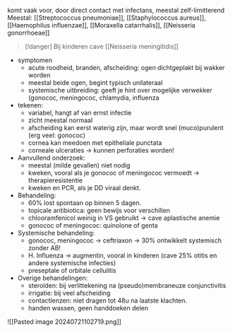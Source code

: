 
komt vaak voor, door direct contact met infectans, meestal zelf-limitterend
Meestal: 
[[Streptococcus pneumoniae]], [[Staphylococcus aureus]], [[Haemophilus influenzae]], [[Moraxella catarrhalis]], [[Neisseria gonorrhoeae]]
> [!danger] Bij kinderen cave [[Neisseria meningitidis]] 

- symptomen
    - acute roodheid, branden, afscheiding: ogen dichtgeplakt bij wakker worden
    - meestal beide ogen, begint typisch unilateraal
    - systemische uitbreiding: geeft je hint over mogelijke verwekker (gonococ, meningococ, chlamydia, influenza
- tekenen:
    - variabel, hangt af van ernst infectie
    - zicht meestal normaal
    - afscheiding kan eerst waterig zijn, maar wordt snel (muco)purulent (erg veel: gonococ)
    - cornea kan meedoen met epitheliale punctata
    - corneale ulceraties → kunnen perforaties worden!
- Aanvullend onderzoek:
    - meestal (milde gevallen) niet nodig
    - kweken, vooral als je gonococ of meningococ vermoedt → therapieresistentie
    - kweken en PCR, als je DD viraal denkt.
- Behandeling:
    - 60% lost spontaan op binnen 5 dagen.
    - topicale antibiotica: geen bewijs voor verschillen
    - chlooramfenicol weinig in VS gebruikt → cave aplastische anemie
    - gonococ of meningococ: quinolone of genta
- Systemische behandeling:
    - gonococ, meningococ -> ceftriaxon -> 30% ontwikkelt systemisch zonder AB!
    - H. Influenza -> augmentin, vooral in kinderen (cave 25% otitis en andere systemische infecties)
    - preseptale of orbitale cellulitis
- Overige behandelingen:
    - steroïden: bij verlittekening na (pseudo)membraneuze conjunctivitis
    - irrigatie: bij veel afscheiding
    - contactlenzen: niet dragen tot 48u na laatste klachten.
    - handen wassen, geen handdoeken delen

![[Pasted image 20240721102719.png]]